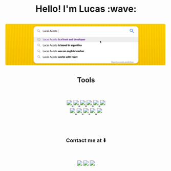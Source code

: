<p align="center"> <h1 align="center">Hello! I'm Lucas :wave:</h1>
<h2>
<img src="https://github.com/lucasacostaa/lucasacostaa/raw/main/assets/header-banner-4.png"/>
</h2>
<p>


<h2 align="center" border-bottom:"none">
  Tools
  <br/> ⠀
<p align="center">
  <a href="#">
  <img src="https://img.shields.io/badge/JavaScript-596275?style=for-the-badge&logo=javascript&logoColor=white"/>
<img src="https://img.shields.io/badge/React-596275?style=for-the-badge&logo=react&logoColor=white"/>
  <img src="https://img.shields.io/badge/Redux-596275?style=for-the-badge&logo=redux&logoColor=white"/>
  <img src="https://img.shields.io/badge/HTML-596275?style=for-the-badge&logo=html5&logoColor=white"/>
    
  <img src="https://img.shields.io/badge/React_Native-596275?style=for-the-badge&logo=react&logoColor=white"/>
  <img src="https://img.shields.io/badge/CSS-596275?&style=for-the-badge&logo=css3&logoColor=white"/>
  <br/>
  <img src="https://img.shields.io/badge/GraphQl-20232A?style=for-the-badge&logo=graphql&logoColor=white"/>
  <img src="https://img.shields.io/badge/Node.js-20232A?style=for-the-badge&logo=node.js&logoColor=white"/>
  <img src="https://img.shields.io/badge/PostgreSQL-20232A?style=for-the-badge&logo=postgresql&logoColor=white"/>
  <img src="https://img.shields.io/badge/Express.js-20232A?style=for-the-badge&logo=express&logoColor=white"/>
    <img src="https://img.shields.io/badge/Figma-20232A?style=for-the-badge&logo=figma&logoColor=white"/>

  </a>
</p>
⠀</h2>
<h3 align="center">Contact me at ⬇️</h3>
⠀
<p align="center">
  <a href="https://www.linkedin.com/in/lucasuracosta/" target="_blank"><img target="_blank" src="https://img.shields.io/badge/LinkedIn-0077B5?style=for-the-badge&logo=linkedin&logoColor=white"/></a>
  <a href="mailto:lucasuracosta@gmail.com"><img src="https://img.shields.io/badge/Gmail-D14836?style=for-the-badge&logo=gmail&logoColor=white"/></a>
  <img src="https://img.shields.io/badge/WhatsApp-25D366?style=for-the-badge&logo=whatsapp&logoColor=white"/>
  
</p>

<!---
lucasacostaa/lucasacostaa is a ✨ special ✨ repository because its `README.md` (this file) appears on your GitHub profile.
You can click the Preview link to take a look at your changes.
--->
